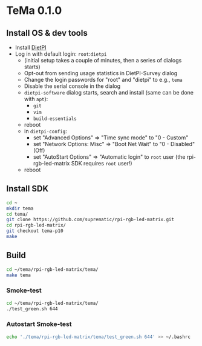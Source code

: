 # TeMa 0.1.0

## Install OS & dev tools

- Install [DietPI](https://dietpi.com/docs/user-guide_installation/)
- Log in with default login: `root`:`dietpi`
  - (initial setup takes a couple of minutes, then a series of dialogs starts)
  - Opt-out from sending usage statistics in DietPI-Survey dialog
  - Change the login passwords for "root" and "dietpi" to e.g., `tema`
  - Disable the serial console in the dialog
  - `dietpi-software` dialog starts, search and install (same can be done with `apt`):
    - `git`    
    - `vim`
    - `build-essentials`
  - reboot
  - in `dietpi-config`:
    - set "Advanced Options" => "Time sync mode" to "0 - Custom"
    - set "Network Options: Misc" => "Boot Net Wait" to "0 - Disabled" (Off)
    - set "AutoStart Options" => "Automatic login" to `root` user (the rpi-rgb-led-matrix SDK requires `root` user!)
  - reboot    
    
    
## Install SDK

```bash
cd ~
mkdir tema
cd tema/
git clone https://github.com/suprematic/rpi-rgb-led-matrix.git
cd rpi-rgb-led-matrix/
git checkout tema-p10
make
```


## Build
```bash
cd ~/tema/rpi-rgb-led-matrix/tema/
make tema
```


### Smoke-test
```bash
cd ~/tema/rpi-rgb-led-matrix/tema/
./test_green.sh 644
```


### Autostart Smoke-test
```bash
echo './tema/rpi-rgb-led-matrix/tema/test_green.sh 644' >> ~/.bashrc
```

